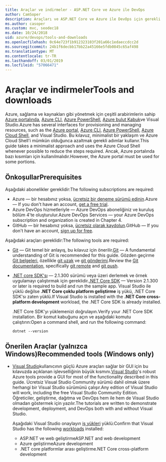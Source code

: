 ```yaml
---
title: Araçlar ve indirmeler - ASP.NET Core ve Azure ile DevOps
author: CamSoper
description: Araçları ve ASP.NET Core ve Azure ile DevOps için gerekli yüklemeler.
ms.author: casoper
ms.custom: mvc, seodec18
ms.date: 10/24/2018
uid: azure/devops/tools-and-downloads
ms.openlocfilehash: 0c64e723f1b912323103f201a66c1edaeccdcc2d
ms.sourcegitcommit: 24b1f6decbb17bb22a45166e5fdb0845c65af498
ms.translationtype: MT
ms.contentlocale: tr-TR
ms.lasthandoff: 03/01/2019
ms.locfileid: "57066471"
---
```

# <a name="tools-and-downloads"></a><span data-ttu-id="bded6-103">Araçlar ve indirmeler</span><span class="sxs-lookup"><span data-stu-id="bded6-103">Tools and downloads</span></span>

<span data-ttu-id="bded6-104">Azure, sağlama ve kaynakları gibi yönetmek için çeşitli arabirimlerin sahip [Azure portalında](https://portal.azure.com), [Azure CLI](/cli/azure/), [Azure PowerShell](/powershell/azure/overview), [Azure bulut Kabuk](https://shell.azure.com/bash)ve Visual Studio.</span><span class="sxs-lookup"><span data-stu-id="bded6-104">Azure has several interfaces for provisioning and managing resources, such as the [Azure portal](https://portal.azure.com), [Azure CLI](/cli/azure/), [Azure PowerShell](/powershell/azure/overview), [Azure Cloud Shell](https://shell.azure.com/bash), and Visual Studio.</span></span> <span data-ttu-id="bded6-105">Bu kılavuz, minimalist bir yaklaşım ve Azure Cloud Shell'i mümkün olduğunca azaltmak gerekli adımlar kullanır.</span><span class="sxs-lookup"><span data-stu-id="bded6-105">This guide takes a minimalist approach and uses the Azure Cloud Shell whenever possible to reduce the steps required.</span></span> <span data-ttu-id="bded6-106">Ancak, Azure portalında bazı kısımları için kullanılmalıdır.</span><span class="sxs-lookup"><span data-stu-id="bded6-106">However, the Azure portal must be used for some portions.</span></span>

## <a name="prerequisites"></a><span data-ttu-id="bded6-107">Önkoşullar</span><span class="sxs-lookup"><span data-stu-id="bded6-107">Prerequisites</span></span>

<span data-ttu-id="bded6-108">Aşağıdaki abonelikler gereklidir:</span><span class="sxs-lookup"><span data-stu-id="bded6-108">The following subscriptions are required:</span></span>

* <span data-ttu-id="bded6-109">Azure &mdash; bir hesabınız yoksa, [ücretsiz bir deneme sürümü edinin](https://azure.microsoft.com/free/).</span><span class="sxs-lookup"><span data-stu-id="bded6-109">Azure &mdash; If you don't have an account, [get a free trial](https://azure.microsoft.com/free/).</span></span>
* <span data-ttu-id="bded6-110">Azure DevOps hizmetleriyle &mdash; Azure DevOps aboneliğiniz ve kuruluş bölüm 4'te oluşturulur.</span><span class="sxs-lookup"><span data-stu-id="bded6-110">Azure DevOps Services &mdash; your Azure DevOps subscription and organization is created in Chapter 4.</span></span>
* <span data-ttu-id="bded6-111">GitHub &mdash; bir hesabınız yoksa, [ücretsiz olarak kaydolun](https://github.com/join).</span><span class="sxs-lookup"><span data-stu-id="bded6-111">GitHub &mdash; If you don't have an account, [sign up for free](https://github.com/join).</span></span>

<span data-ttu-id="bded6-112">Aşağıdaki araçları gereklidir:</span><span class="sxs-lookup"><span data-stu-id="bded6-112">The following tools are required:</span></span>

* <span data-ttu-id="bded6-113">[Git](https://git-scm.com/downloads) &mdash; Git temel bir anlayış, bu kılavuz için önerilir.</span><span class="sxs-lookup"><span data-stu-id="bded6-113">[Git](https://git-scm.com/downloads) &mdash; A fundamental understanding of Git is recommended for this guide.</span></span> <span data-ttu-id="bded6-114">Gözden geçirme [Git belgeleri](https://git-scm.com/doc), özellikle [git uzak](https://git-scm.com/docs/git-remote) ve [git gönderimi](https://git-scm.com/docs/git-push).</span><span class="sxs-lookup"><span data-stu-id="bded6-114">Review the [Git documentation](https://git-scm.com/doc), specifically [git remote](https://git-scm.com/docs/git-remote) and [git push](https://git-scm.com/docs/git-push).</span></span>
* <span data-ttu-id="bded6-115">[.NET core SDK'sı](https://www.microsoft.com/net/download/) &mdash; 2.1.300 sürümü veya üzeri derlemek ve örnek uygulamayı çalıştırmak için gereklidir.</span><span class="sxs-lookup"><span data-stu-id="bded6-115">[.NET Core SDK](https://www.microsoft.com/net/download/) &mdash; Version 2.1.300 or later is required to build and run the sample app.</span></span> <span data-ttu-id="bded6-116">Visual Studio ile yüklü değilse **.NET Core çoklu platform geliştirme** iş yükü, .NET Core SDK'sı zaten yüklü.</span><span class="sxs-lookup"><span data-stu-id="bded6-116">If Visual Studio is installed with the **.NET Core cross-platform development** workload, the .NET Core SDK is already installed.</span></span>

    <span data-ttu-id="bded6-117">.NET Core SDK'yı yüklemenizi doğrulayın.</span><span class="sxs-lookup"><span data-stu-id="bded6-117">Verify your .NET Core SDK installation.</span></span> <span data-ttu-id="bded6-118">Bir komut kabuğunu açın ve aşağıdaki komutu çalıştırın:</span><span class="sxs-lookup"><span data-stu-id="bded6-118">Open a command shell, and run the following command:</span></span>

    ```console
    dotnet --version
    ```

## <a name="recommended-tools-windows-only"></a><span data-ttu-id="bded6-119">Önerilen Araçlar (yalnızca Windows)</span><span class="sxs-lookup"><span data-stu-id="bded6-119">Recommended tools (Windows only)</span></span>

* <span data-ttu-id="bded6-120">[Visual Studio](https://www.visualstudio.com/)kullanıcının güçlü Azure araçları sağlar bir GUI için bu kılavuzda açıklanan işlevselliğinin büyük kısmını.</span><span class="sxs-lookup"><span data-stu-id="bded6-120">[Visual Studio](https://www.visualstudio.com/)'s robust Azure tools provide a GUI for most of the functionality described in this guide.</span></span> <span data-ttu-id="bded6-121">Ücretsiz Visual Studio Community sürümü dahil olmak üzere herhangi bir Visual Studio sürümünü çalışır.</span><span class="sxs-lookup"><span data-stu-id="bded6-121">Any edition of Visual Studio will work, including the free Visual Studio Community Edition.</span></span> <span data-ttu-id="bded6-122">Öğreticiler, geliştirme, dağıtma ve DevOps hem ile hem de Visual Studio olmadan göstermek için yazılır.</span><span class="sxs-lookup"><span data-stu-id="bded6-122">The tutorials are written to demonstrate development, deployment, and DevOps both with and without Visual Studio.</span></span>

  <span data-ttu-id="bded6-123">Aşağıdaki Visual Studio onaylayın [iş yükleri](/visualstudio/install/modify-visual-studio) yüklü:</span><span class="sxs-lookup"><span data-stu-id="bded6-123">Confirm that Visual Studio has the following [workloads](/visualstudio/install/modify-visual-studio) installed:</span></span>

  * <span data-ttu-id="bded6-124">ASP.NET ve web geliştirme</span><span class="sxs-lookup"><span data-stu-id="bded6-124">ASP.NET and web development</span></span>
  * <span data-ttu-id="bded6-125">Azure geliştirme</span><span class="sxs-lookup"><span data-stu-id="bded6-125">Azure development</span></span>
  * <span data-ttu-id="bded6-126">.NET core platformlar arası geliştirme</span><span class="sxs-lookup"><span data-stu-id="bded6-126">.NET Core cross-platform development</span></span>
